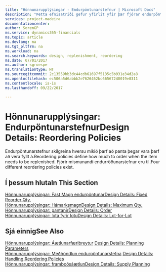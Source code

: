 ```yaml
---
title: "Hönnunarupplýsingar - Endurpöntunarstefnur | Microsoft Docs"
description: "Þetta efnisatriði gefur yfirlit yfir þær fjórar endurpöntunarstefnur sem eru í boði fyrir áfyllingar."
services: project-madeira
documentationcenter: 
author: SorenGP
ms.service: dynamics365-financials
ms.topic: article
ms.devlang: na
ms.tgt_pltfrm: na
ms.workload: na
ms.search.keywords: design, replenishment, reordering
ms.date: 07/01/2017
ms.author: sgroespe
ms.translationtype: HT
ms.sourcegitcommit: 2c13559bb3dc44cdb61697f5135c5b931e34d2a8
ms.openlocfilehash: ec506a5d6abbb2e7626462bc66567248019e0311
ms.contentlocale: is-is
ms.lasthandoff: 09/22/2017

---
```

# <a name="design-details-reordering-policies"></a><span data-ttu-id="c919f-103">Hönnunarupplýsingar: Endurpöntunarstefnur</span><span class="sxs-lookup"><span data-stu-id="c919f-103">Design Details: Reordering Policies</span></span>
<span data-ttu-id="c919f-104">Endurpöntunarstefnur skilgreina hversu mikið þarf að panta þegar vara þarf að vera fyllt á.</span><span class="sxs-lookup"><span data-stu-id="c919f-104">Reordering policies define how much to order when the item needs to be replenished.</span></span> <span data-ttu-id="c919f-105">Fjórir mismunandi endurröðunarstefnur eru til.</span><span class="sxs-lookup"><span data-stu-id="c919f-105">Four different reordering policies exist.</span></span>  

## <a name="in-this-section"></a><span data-ttu-id="c919f-106">Í þessum hluta</span><span class="sxs-lookup"><span data-stu-id="c919f-106">In This Section</span></span>  
[<span data-ttu-id="c919f-107">Hönnunarupplýsingar: Fast Magn endurpöntunar</span><span class="sxs-lookup"><span data-stu-id="c919f-107">Design Details: Fixed Reorder Qty.</span></span>](design-details-fixed-reorder-qty.md)  
[<span data-ttu-id="c919f-108">Hönnunarupplýsingar: Hámarksmagn</span><span class="sxs-lookup"><span data-stu-id="c919f-108">Design Details: Maximum Qty.</span></span>](design-details-maximum-qty.md)  
[<span data-ttu-id="c919f-109">Hönnunarupplýsingar: pantanir</span><span class="sxs-lookup"><span data-stu-id="c919f-109">Design Details: Order</span></span>](design-details-order.md)  
[<span data-ttu-id="c919f-110">Hönnunarupplýsingar: lota fyrir lotu</span><span class="sxs-lookup"><span data-stu-id="c919f-110">Design Details: Lot-for-Lot</span></span>](design-details-lot-for-lot.md)  

## <a name="see-also"></a><span data-ttu-id="c919f-111">Sjá einnig</span><span class="sxs-lookup"><span data-stu-id="c919f-111">See Also</span></span>  
<span data-ttu-id="c919f-112">[Hönnunarupplýsingar: Áætlunarfæribreytur](design-details-planning-parameters.md) </span><span class="sxs-lookup"><span data-stu-id="c919f-112">[Design Details: Planning Parameters](design-details-planning-parameters.md) </span></span>  
<span data-ttu-id="c919f-113">[Hönnunarupplýsingar: Meðhöndlun endurpöntunarstefna](design-details-handling-reordering-policies.md) </span><span class="sxs-lookup"><span data-stu-id="c919f-113">[Design Details: Handling Reordering Policies](design-details-handling-reordering-policies.md) </span></span>  
[<span data-ttu-id="c919f-114">Hönnunarupplýsingar: framboðsáætlun</span><span class="sxs-lookup"><span data-stu-id="c919f-114">Design Details: Supply Planning</span></span>](design-details-supply-planning.md)

